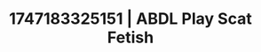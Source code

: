 ---
categories:
- Sneaker fetish
- Virtual reality
- Cumshot compilation
- Tattooed beauties
- Wet skin
image: /assets/images/1747183325151.webp
layout: post
seo:
  description: Featured content with premium ABDL Play, Scat Fetish. HD images available.
  keywords: ABDL Play, Scat Fetish
  og_image: /assets/images/1747183325151.webp
  schema_type: VisualArtwork
tags:
- ABDL Play
- Scat Fetish
- '#1747183325151'
title: 1747183325151 | ABDL Play Scat Fetish
---
